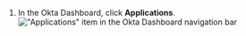 1. In the Okta Dashboard, click **Applications**.
   !["Applications" item in the Okta Dashboard navigation bar](/assets/images/help/saml/okta-applications.png)
